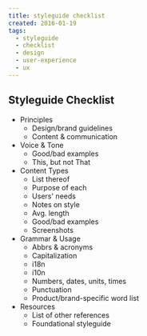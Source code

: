 ```yaml
---
title: styleguide checklist
created: 2016-01-19
tags:
  - styleguide
  - checklist
  - design
  - user-experience
  - ux
---
```


## Styleguide Checklist

* Principles
  * Design/brand guidelines
  * Content & communication
* Voice & Tone
  * Good/bad examples
  * This, but not That
* Content Types
  * List thereof
  * Purpose of each
  * Users' needs
  * Notes on style
  * Avg. length
  * Good/bad examples
  * Screenshots
* Grammar & Usage
  * Abbrs & acronyms
  * Capitalization
  * i18n
  * i10n
  * Numbers, dates, units, times
  * Punctuation
  * Product/brand-specific word list
* Resources
  * List of other references
  * Foundational styleguide

